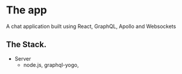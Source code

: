 # The app
A chat application built using React, GraphQL, Apollo and Websockets


## The Stack.

<!-- * Programming Language
    * JS/TS
* Frontend
    * React, Apollo Client -->
* Server
    * node.js, graphql-yogo, 
<!-- * Data
    * MongoDB
* Auth
    * JWT -->


<!-- ## Get Started

Upcoming [Queries & Mutations Gists](https://) -->

